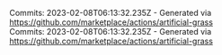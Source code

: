 Commits: 2023-02-08T06:13:32.235Z - Generated via https://github.com/marketplace/actions/artificial-grass
<br>
Commits: 2023-02-08T06:13:32.235Z - Generated via https://github.com/marketplace/actions/artificial-grass
<br>
